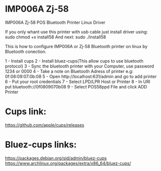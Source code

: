 # IMP006A Zj-58
IMP006A Zj-58 POS Bluetooth Printer Linux Driver

If you only whant use this printer with usb cable just install driver using: sudo chmod +x install58
And next: sudo ./install58

This is how to configure IMP006A or Zj-58 Bluetooth printer on linux by Bluetooth conection.

1 - Install cups
2 - Install bluez-cups(This allow cups to use bluetooth protocol)
3 - Sync the bluetooth printer with your Computer, use password 1234 or 0000
4 - Take a note on Bluetooth Adress of printer e.g: 0f:08:09:07:0b:08
5 - Open http://localhost:631/admin and go to add printer
6 - Put your root credentials
7 - Select LPD/LPR Host or Printer
8 - In URI put bluetooth://0f0809070b08
9 - Select POS58ppd File and click ADD Printer


# Cups link:
https://github.com/apple/cups/releases

# Bluez-cups links:
https://packages.debian.org/sid/admin/bluez-cups
https://www.archlinux.org/packages/extra/x86_64/bluez-cups/
